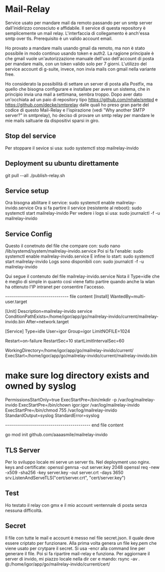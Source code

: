 # Mail-Relay
Service  usato per mandare mail da remoto passando per un smtp server dall'inidirizzo conosciuto
e affidabile.
Il service di questa repository è semplicemente un mail relay. 
L'interfaccia di collegamento è anch'essa smtp over tls. 
Prerequisito è un valido account email.

Ho provato a mandare mails usando gmail da remoto, ma non è stato possibile in modo continuo usando token e auth2.
La ragione principale è che gmail vuole un'autorizzazione manuale dell'uso dell'account di 
posta per mandare mails, con un token valido solo per 7 giorni. 
L'utilizzo del service account di g-suite, invece, non invia mails con gmail nella variante free.

Ho considerato la possibilità di settare un server di posta alla Postfix, ma quello che bisogna
configurare e installare per avere un sistema, che in principio invia una mail a settimana,
sembra troppo. 
Dopo aver dato un'occhiata ad un paio di repository tipo
https://github.com/mhale/smtpd e https://github.com/decke/smtprelay dalle quali ho preso gran parte del codice
di questo Mail-Relay e l'ispirazione (vedi "Why another SMTP server?" in smtprelay), ho deciso
di provare un smtp relay per mandare le mie mails saltuarie da dispositivi sparsi in giro.

## Stop del service
Per stoppare il sevice si usa:
sudo systemctl stop mailrelay-invido

## Deployment su ubuntu direttamente
git pull --all
./publish-relay.sh

## Service setup
Ora bisogna abilitare il service:
sudo systemctl enable mailrelay-invido.service
Ora si fa partire il service (resistente al reboot):
sudo systemctl start mailrelay-invido
Per vedere i logs si usa:
sudo journalctl -f -u mailrelay-invido

## Service Config
Questo il conetnuto del file che compare con:
sudo nano /lib/systemd/system/mailrelay-invido.service
Poi si fa l'enable:
sudo systemctl enable mailrelay-invido.service
E infine lo start:
sudo systemctl start mailrelay-invido
Logs sono disponibili con:
sudo journalctl -f -u mailrelay-invido

Qui segue il contenuto del file mailrelay-invido.service
Nota il Type=idle che è meglio di simple in quanto così 
viene fatto partire quando anche la wlan ha ottenuto l'IP intranet
per consentire l'accesso.

-------------------------------- file content
[Install]
WantedBy=multi-user.target

[Unit]
Description=mailrelay-invido service
ConditionPathExists=/home/igor/app/go/mailrelay-invido/current/mailrelay-invido.bin
After=network.target

[Service]
Type=idle
User=igor
Group=igor
LimitNOFILE=1024

Restart=on-failure
RestartSec=10
startLimitIntervalSec=60

WorkingDirectory=/home/igor/app/go/mailrelay-invido/current/
ExecStart=/home/igor/app/go/mailrelay-invido/current/mailrelay-invido.bin

# make sure log directory exists and owned by syslog
PermissionsStartOnly=true
ExecStartPre=/bin/mkdir -p /var/log/mailrelay-invido
ExecStartPre=/bin/chown igor:igor /var/log/mailrelay-invido
ExecStartPre=/bin/chmod 755 /var/log/mailrelay-invido
StandardOutput=syslog
StandardError=syslog

------------------------------------------- end file content

go mod init github.com/aaaasmile/mailrelay-invido


## TLS Server
Per lo sviluppo locale mi serve un server tls. Nel deployment uso nginx.
keys and certificate:
openssl genrsa -out server.key 2048
openssl req -new -x509 -sha256 -key server.key -out server.crt -days 3650
srv.ListenAndServeTLS("cert/server.crt", "cert/server.key")

## Test
Ho testato il relay con gmx e il mio account ventennale di posta senza nessuna difficoltà.

## Secret
Il file con tutte le mail e account è messo nel file secret.json. 
Il quale deve essere criptato per funzionare. 
Alla prima volta genera un file key.pem che viene usato per crytpare il secret.
Si usa -encr alla command line per generare il file.
Poi si fa ripartire mail-relay e funziona.
Per aggiornare il server di invido, mi piazzo locale nella dir cer e mando:
rsync -av *.* <user>@<server>:/home/igor/app/go/mailrelay-invido/current/cert/

